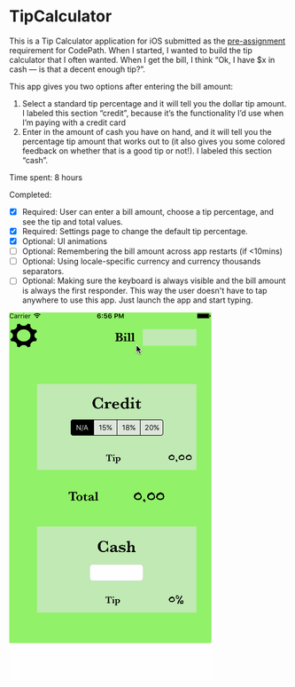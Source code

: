 # TipCalculator

This is a Tip Calculator application for iOS submitted as the [pre-assignment](https://gist.github.com/timothy1ee/7747214) requirement for CodePath.
When I started, I wanted to build the tip calculator that I often wanted. When I get the bill, I think “Ok, I have $x in cash — is that a decent enough tip?”. 

This app gives you two options after entering the bill amount: 
1. Select a standard tip percentage and it will tell you the dollar tip amount. I labeled this section “credit”, because it’s the functionality I’d use when I’m paying with a credit card
2. Enter in the amount of cash you have on hand, and it will tell you the percentage tip amount that works out to (it also gives you some colored feedback on whether that is a good tip or not!). I labeled this section “cash”. 

Time spent: 8 hours

Completed:

* [x] Required: User can enter a bill amount, choose a tip percentage, and see the tip and total values.
* [x] Required: Settings page to change the default tip percentage.
* [x] Optional: UI animations
* [ ] Optional: Remembering the bill amount across app restarts (if <10mins)
* [ ] Optional: Using locale-specific currency and currency thousands separators.
* [ ] Optional: Making sure the keyboard is always visible and the bill amount is always the first responder. This way the user doesn't have to tap anywhere to use this app. Just launch the app and start typing.

![Video Walkthrough](how_much_walkthrough.gif)
